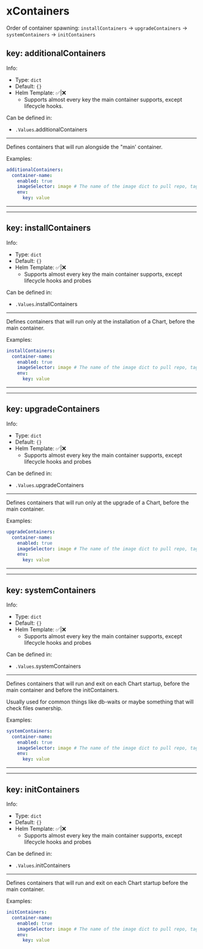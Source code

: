 # xContainers

Order of container spawning:
`installContainers` -> `upgradeContainers` -> `systemContainers` -> `initContainers`

## key: additionalContainers

Info:

- Type: `dict`
- Default: `{}`
- Helm Template: ✅|❌
  - Supports almost every key the main container supports,
    except lifecycle hooks.

Can be defined in:

- `.Values`.additionalContainers

---

Defines containers that will run alongside the "main' container.

Examples:

```yaml
additionalContainers:
  container-name:
    enabled: true
    imageSelector: image # The name of the image dict to pull repo, tag, pullPolicy
    env:
      key: value
```

---
---

## key: installContainers

Info:

- Type: `dict`
- Default: `{}`
- Helm Template: ✅|❌
  - Supports almost every key the main container supports,
    except lifecycle hooks and probes

Can be defined in:

- `.Values`.installContainers

---

Defines containers that will run only at the installation of a Chart,
before the main container.

Examples:

```yaml
installContainers:
  container-name:
    enabled: true
    imageSelector: image # The name of the image dict to pull repo, tag, pullPolicy
    env:
      key: value
```

---
---

## key: upgradeContainers

Info:

- Type: `dict`
- Default: `{}`
- Helm Template: ✅|❌
  - Supports almost every key the main container supports,
    except lifecycle hooks and probes

Can be defined in:

- `.Values`.upgradeContainers

---

Defines containers that will run only at the upgrade of a Chart,
before the main container.

Examples:

```yaml
upgradeContainers:
  container-name:
    enabled: true
    imageSelector: image # The name of the image dict to pull repo, tag, pullPolicy
    env:
      key: value
```

---
---

## key: systemContainers

Info:

- Type: `dict`
- Default: `{}`
- Helm Template: ✅|❌
  - Supports almost every key the main container supports,
    except lifecycle hooks and probes

Can be defined in:

- `.Values`.systemContainers

---

Defines containers that will run and exit on each Chart startup,
before the main container and before the initContainers.

Usually used for common things like db-waits or maybe something
that will check files ownership.

Examples:

```yaml
systemContainers:
  container-name:
    enabled: true
    imageSelector: image # The name of the image dict to pull repo, tag, pullPolicy
    env:
      key: value
```

---
---

## key: initContainers

Info:

- Type: `dict`
- Default: `{}`
- Helm Template: ✅|❌
  - Supports almost every key the main container supports,
    except lifecycle hooks and probes

Can be defined in:

- `.Values`.initContainers

---

Defines containers that will run and exit on each Chart startup before the main container.

Examples:

```yaml
initContainers:
  container-name:
    enabled: true
    imageSelector: image # The name of the image dict to pull repo, tag, pullPolicy
    env:
      key: value
```
